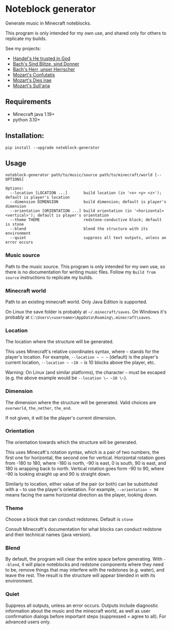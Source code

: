 # Noteblock generator
Generate music in Minecraft noteblocks.

This program is only intended for my own use, and shared only for others to replicate my builds.

See my projects:
* [Handel's He trusted in God](https://github.com/FelixFourcolor/He-trusted-in-God)
* [Bach's Sind Blitze, sind Donner](https://github.com/FelixFourcolor/Sind-Blitze-sind-Donner)
* [Bach's Herr, unser Herrscher](https://github.com/FelixFourcolor/Herr-unser-Herrscher)
* [Mozart's Confutatis](https://github.com/FelixFourcolor/Confutatis)
* [Mozart's Dies irae](https://github.com/FelixFourcolor/Dies-irae)
* [Mozart's Sull'aria](https://github.com/FelixFourcolor/Canzonetta-sull-aria)

## Requirements
* Minecraft java 1.19+
* python 3.10+

## Installation:
```pip install --upgrade noteblock-generator```

## Usage
```
noteblock-generator path/to/music/source path/to/minecraft/world [--OPTIONS]

Options:
  --location [LOCATION ...]       build location (in '<x> <y> <z>'); default is player's location
  --dimension DIMENSION           build dimension; default is player's dimension
  --orientation [ORIENTATION ...] build orientation (in '<horizontal> <vertical>'); default is player's orientation
  --theme THEME                   redstone-conductive block; default is stone
  --blend                         blend the structure with its environment
  --quiet                         suppress all text outputs, unless an error occurs
```

### Music source
Path to the music source. This program is only intended for my own use, so there is no documentation for writing music files. Follow my `Build from source` instructions to replicate my builds.

### Minecraft world
Path to an existing minecraft world. Only Java Edition is supported.

On Linux the save folder is probably at `~/.minecraft/saves`. On Windows it's probably at `C:\Users\<username>\AppData\Roaming\.minecraft\saves`.

### Location
The location where the structure will be generated.

This uses Minecraft's relative coordinates syntax, where `~` stands for the player's location. For example, `--location ~ ~ ~` (default) is the player's current location, `--location ~ ~10 ~` is 10 blocks above the player, etc.

Warning: On Linux (and similar platforms), the character `~` must be escaped (e.g. the above example would be `--location \~ ~10 \~`).

### Dimension
The dimension where the structure will be generated. Valid choices are `overworld`, `the_nether`, `the_end`.

If not given, it will be the player's current dimension.

### Orientation
The orientation towards which the structure will be generated.

This uses Minecaft's rotation syntax, which is a pair of two numbers, the first one for horizontal, the second one for vertical. Horizontal rotation goes from -180 to 180, where -180 is north, -90 is east, 0 is south, 90 is east, and 180 is wrapping back to north. Vertical rotation goes form -90 to 90, where -90 is looking straight up and 90 is straight down.

Similarly to location, either value of the pair (or both) can be substituted with a `~` to use the player's orientation. For example, `--orientation ~ 90` means facing the same horizontal direction as the player, looking down.

### Theme
Choose a block that can conduct redstones. Default is `stone`

Consult Minecraft's documentation for what blocks can conduct redstone and their technical names (java version).

### Blend
By default, the program will clear the entire space before generating. With `--blend`, it will place noteblocks and redstone components where they need to be, remove things that may interfere with the redstones (e.g. water), and leave the rest. The result is the structure will appear blended in with its environment.

### Quiet
Suppress all outputs, unless an error occurs. Outputs include diagnostic information about the music and the minecraft world, as well as user confirmation dialogs before important steps (suppressed = agree to all). For advanced users only.
